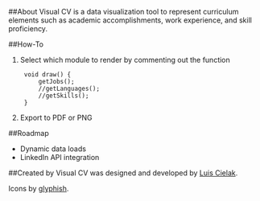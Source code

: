 ##About
Visual CV is a data visualization tool to represent curriculum elements such as academic accomplishments, work experience, and skill proficiency.

##How-To
1. Select which module to render by commenting out the function

		void draw() {
	        getJobs();
	        //getLanguages();
	        //getSkills();
		}

2. Export to PDF or PNG


##Roadmap
- Dynamic data loads
- LinkedIn API integration

##Created by
Visual CV was designed and developed by [Luis Cielak](http://twitter.com/luiscielak/).

Icons by [glyphish](http://www.glyphish.com/).



